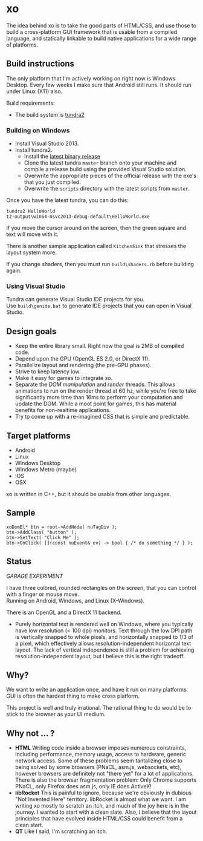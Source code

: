 xo
==

The idea behind xo is to take the good parts of HTML/CSS, and use those to build a
cross-platform GUI framework that is usable from a compiled language, and statically
linkable to build native applications for a wide range of platforms.

Build instructions
------------------
The only platform that I'm actively working on right now is Windows Desktop. 
Every few weeks I make sure that Android still runs. It should run under Linux (X11) also.

Build requirements:

* The build system is [tundra2](https://github.com/deplinenoise/tundra)

### Building on Windows

* Install Visual Studio 2013.
* Install tundra2.
	* Install the [latest binary release](https://github.com/deplinenoise/tundra/releases)
	* Clone the latest tundra `master` branch onto your machine and compile a release build using the provided Visual Studio solution.
	* Overwrite the appropriate pieces of the official release with the exe's that you just compiled.
	* Overwrite the `scripts` directory with the latest scripts from `master`.

Once you have the latest tundra, you can do this:
	
	tundra2 HelloWorld
	t2-output\win64-msvc2013-debug-default\HelloWorld.exe

If you move the cursor around on the screen, then the green square and text will move with it.

There is another sample application called `KitchenSink` that stresses the layout system more.

If you change shaders, then you must run `build\shaders.rb` before building again.

### Using Visual Studio

Tundra can generate Visual Studio IDE projects for you.  
Use `build\genide.bat` to generate IDE projects that you can open in Visual Studio.

Design goals
------------
* Keep the entire library small. Right now the goal is 2MB of compiled code.
* Depend upon the GPU (OpenGL ES 2.0, or DirectX 11).
* Parallelize layout and rendering (the pre-GPU phases).
* Strive to keep latency low.
* Make it easy for games to integrate xo.
* Separate the *DOM manipulation* and *render* threads. This allows animations to run on the render thread
at 60 hz, while you're free to take significantly more time than 16ms to perform your computation and update the DOM.
While a moot point for games, this has material benefits for non-realtime applications.
* Try to come up with a re-imagined CSS that is simple and predictable.

Target platforms
----------------
* Android
* Linux
* Windows Desktop
* Windows Metro (maybe)
* iOS
* OSX

xo is written in C++, but it should be usable from other languages.

Sample
------

	xoDomEl* btn = root->AddNode( nuTagDiv );
	btn->AddClass( "button" );
	btn->SetText( "Click Me" );
	btn->OnClick( [](const nuEvent& ev) -> bool { /* do something */ } );

Status
------
*GARAGE EXPERIMENT*

I have three colored, rounded rectangles on the screen, that you can control with a finger or mouse move.  
Running on Android, Windows, and Linux (X-Windows).

There is an OpenGL and a DirectX 11 backend.

* Purely horizontal text is rendered well on Windows, where you typically have low resolution (< 100 dpi) monitors.
	Text through the low DPI path is vertically snapped to whole pixels, and horizontally snapped to 1/3 of a pixel,
	which effectively allows resolution-independent horizontal text layout. The lack of vertical independence is still
	a problem for achieving resolution-independent layout, but I believe this is the right tradeoff.

Why?
----
We want to write an application once, and have it run on many platforms. GUI is often the hardest thing to make cross platform.

This project is well and truly irrational. The rational thing to do would be to stick to the
browser as your UI medium.

Why not ... ?
-------------

* __HTML__ Writing code inside a browser imposes numerous constraints, including performance,
memory usage, access to hardware, generic network access. Some of these problems seem tantalizing close to
being solved by some browsers (PNaCL, asm.js, websockets, etc), however browsers are definitely
not "there yet" for a lot of applications. There is also the browser fragmentation problem: Only Chrome
supports PNaCL, only Firefox does asm.js, only IE does ActiveX!
* __libRocket__ This is painful to ignore, because we're obviously in dubious "Not Invented Here" territory.
libRocket is almost what we want. I am writing xo mostly to scratch an itch, and much of the joy here is
in the journey. I wanted to start with a clean slate.
Also, I believe that the layout principles that have evolved inside HTML/CSS could benefit from a clean start.
* __QT__ Like I said, I'm scratching an itch.